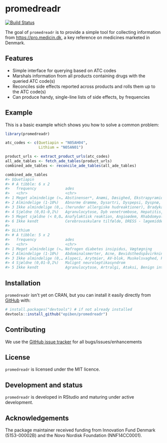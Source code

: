 
<!-- README.md is generated from README.Rmd. Please edit that file -->
# promedreadr

<!-- badges: start -->
[![Build Status](https://www.travis-ci.com/epiben/promedreadr.svg?token=jPFag7F7DJzmhXYLiSqy&branch=dev)](https://www.travis-ci.com/epiben/promedreadr) <!-- badges: end -->

The goal of `promedreadr` is to provide a simple tool for collecting information from <https://pro.medicin.dk>, a key reference on medicines marketed in Denmark.

## Features

-   Simple interface for querying based on ATC codes
-   Marshals information from all products containing drugs with the queried ATC code(s)
-   Reconciles side effects reported across products and rolls them up to the ATC code(s)
-   Can produce handy, single-line lists of side effects, by frequencies

## Example

This is a basic example which shows you how to solve a common problem:

``` r
library(promedreadr)

atc_codes <- c(Quetiapin = "N05AH04",
               Lithium = "N05AN01")

product_urls <- extract_product_urls(atc_codes)
all_ade_tables <- fetch_ade_tables(product_urls)
combined_ade_tables <- reconcile_ade_tables(all_ade_tables)

combined_ade_tables
#> $Quetiapin
#> # A tibble: 6 x 2
#>   frequency             ades                                                    
#>   <chr>                 <chr>                                                   
#> 1 Meget almindelige (>… Abstinenser*, Anæmi, Døsighed, Ekstrapyramidale gener, …
#> 2 Almindelige (1-10%)   Abnorme drømme, Dysartri, Dyspepsi, Dyspnø, Eosinofili,…
#> 3 Ikke almindelige (0,… (herunder allergiske hudreaktioner), Bradykardi, Diabet…
#> 4 Sjældne (0,01-0,1%)   Agranulocytose, Dyb venetrombose, Hepatitis, Hypotermi,…
#> 5 Meget sjældne (< 0,0… Anafylaktisk reaktion, Angioødem, Rhabdomyolyse, Steven…
#> 6 Ikke kendt            Cerebrovaskulære tilfælde, DRESS - lægemiddelreaktion m…
#> 
#> $Lithium
#> # A tibble: 5 x 2
#>   frequency             ades                                                    
#>   <chr>                 <chr>                                                   
#> 1 Meget almindelige (>… Nefrogen diabetes insipidus, Vægtøgning                 
#> 2 Almindelige (1-10%)   Abdominalsmerter, Acne, Bevidsthedspåvirkning, Diarré, …
#> 3 Ikke almindelige (0,… Alopeci, Arytmier, AV-blok, Muskelsvaghed, Parkinsonism…
#> 4 Sjældne (0,01-0,1%)   Malignt neuroleptikasyndrom                             
#> 5 Ikke kendt            Agranulocytose, Artralgi, Ataksi, Benign intrakraniel t…
```

## Installation

`promedreadr` isn't yet on CRAN, but you can install it easily directly from [GitHub](https://github.com/) with:

``` r
# install.packages("devtools") # if not already installed
devtools::install_github("epiben/promedreadr")
```

## Contributing

We use the [GitHub issue tracker](https://www.github.com/epiben/promedreadr/issues) for all bugs/issues/enhancements

## License

`promedreadr` is licensed under the MIT licence.

## Development and status

`promedreadr` is developed in RStudio and maturing under active development.

## Acknowledgements

The package maintainer received funding from Innovation Fund Denmark (5153-00002B) and the Novo Nordisk Foundation (NNF14CC0001).
